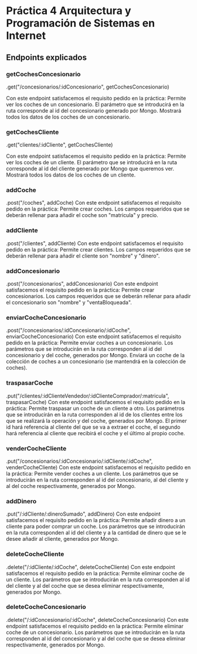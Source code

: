 # Práctica 4 Arquitectura y Programación de Sistemas en Internet

## Endpoints explicados

### getCochesConcesionario
.get("/concesionarios/:idConcesionario", getCochesConcesionario)

Con este endpoint satisfacemos el requisito pedido en la práctica: Permite ver los coches de un concesionario.
El parámetro que se introducirá en la ruta corresponde al id del concesionario generado por Mongo. Mostrará todos los datos de los coches de un concesionario.

### getCochesCliente
.get("clientes/:idCliente", getCochesCliente)

Con este endpoint satisfacemos el requisito pedido en la práctica: Permite ver los coches de un cliente.
El parámetro que se introducirá en la ruta corresponde al id del cliente generado por Mongo que queremos ver. Mostrará todos los datos de los coches de un cliente.

### addCoche
.post("/coches", addCoche)
Con este endpoint satisfacemos el requisito pedido en la práctica: Permite crear coches.
Los campos requeridos que se deberán rellenar para añadir el coche son "matricula" y precio.

### addCliente
.post("/clientes", addCliente)
Con este endpoint satisfacemos el requisito pedido en la práctica: Permite crear clientes.
Los campos requeridos que se deberán rellenar para añadir el cliente son "nombre" y "dinero".

### addConcesionario
.post("/concesionarios", addConcesionario)
Con este endpoint satisfacemos el requisito pedido en la práctica: Permite crear concesionarios.
Los campos requeridos que se deberán rellenar para añadir el concesionario son "nombre" y "ventaBloqueada".

### enviarCocheConcesionario
.post("/concesionarios/:idConcesionario/:idCoche", enviarCocheConcesionario)
Con este endpoint satisfacemos el requisito pedido en la práctica: Permite enviar coches a un concesionario.
Los parámetros que se introducirán en la ruta corresponden al id del concesionario y del coche, generados por Mongo. Enviará un coche de la colección de coches a un concesionario (se mantendrá en la colección de coches).

### traspasarCoche
.put("/clientes/:idClienteVendedor/:idClienteComprador/:matricula", traspasarCoche)
Con este endpoint satisfacemos el requisito pedido en la práctica: Permite traspasar un coche de un cliente a otro.
Los parámetros que se introducirán en la ruta corresponden al id de los clientes entre los que se realizará la operación y del coche, generados por Mongo. El primer id hará referencia al cliente del que se va a extraer el coche, el segundo hará referencia al cliente que recibirá el coche y el último al propio coche.

### venderCocheCliente
.put("/concesionarios/:idConcesionario/:idCliente/:idCoche", venderCocheCliente)
Con este endpoint satisfacemos el requisito pedido en la práctica: Permite vender coches a un cliente.
Los parámetros que se introducirán en la ruta corresponden al id del concesionario, al del cliente y al del coche respectivamente, generados por Mongo. 

### addDinero
.put("/:idCliente/:dineroSumado", addDinero)
Con este endpoint satisfacemos el requisito pedido en la práctica: Permite añadir dinero a un cliente para poder comprar un coche.
Los parámetros que se introducirán en la ruta corresponden al id del cliente y a la cantidad de dinero que se le desee añadir al cliente, generados por Mongo. 

### deleteCocheCliente
.delete("/:idCliente/:idCoche", deleteCocheCliente)
Con este endpoint satisfacemos el requisito pedido en la práctica: Permite eliminar coche de un cliente.
Los parámetros que se introducirán en la ruta corresponden al id del cliente y al del coche que se desea eliminar respectivamente, generados por Mongo.

### deleteCocheConcesionario
.delete("/:idConcesionario/:idCoche", deleteCocheConcesionario)
Con este endpoint satisfacemos el requisito pedido en la práctica: Permite eliminar coche de un concesionario.
Los parámetros que se introducirán en la ruta corresponden al id del concesionario y al del coche que se desea eliminar respectivamente, generados por Mongo.
